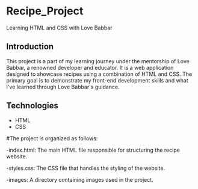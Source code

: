 # Recipe_Project
Learning HTML and CSS with Love Babbar

## Introduction

This project is a part of my learning journey under the mentorship of Love Babbar, a renowned developer and educator. It is a web application designed to showcase recipes using a combination of HTML and CSS. The primary goal is to demonstrate my front-end development skills and what I've learned through Love Babbar's guidance.

## Technologies

- HTML
- CSS

#The project is organized as follows:

-index.html: The main HTML file responsible for structuring the recipe website.

-styles.css: The CSS file that handles the styling of the website.

-images: A directory containing images used in the project.
